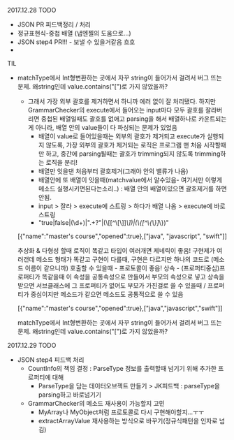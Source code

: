 2017.12.28
TODO
- JSON PR 피드백정리 / 처리
- 정규표현식-중첩 배열 (냅엔젤의 도움으로...)
- JSON step4 PR!!! - 보낼 수 있을거같음 흐호
-
TIL
- matchType에서 Int형변환하는 곳에서 자꾸 string이 들어가서 걸려서 버그 뜨는 문제. 왜string인데 value.contains("[")로 가지 않았을까?
  - 그래서 가장 외부 괄호를 제거하면서 하니까 에러 없이 잘 처리됐다. 하지만 GrammarChecker의 execute에서 들어오는 input마다 모두 괄호를 잘라버리면 중첩된 배열일때도 괄호를 없애고 parsing을 해서 배열하나로 카운트되는게 아니라, 배열 안의 value들이 다 파싱되는 문제가 있었음
    - 배열이 value로 들어있을때는 외부의 괄호가 제거되고 execute가 실행되지 않도록, 가장 외부의 괄호가 제거되는 로직은 프로그램 맨 처음 시작할때만 하고, 중간에 parsing될때는 괄호가 trimming되지 않도록 trimming하는 로직을 분리!
    - 배열만 잇을댄 처음부터 괄호제거(그래야 안의 밸류가 나옴)
    - 배열안에 또 배열이 잇을때(matchvalue에서 알수있음- 여기서만 이렇게 메소드 실행시키면된다는소리..) : 배열 안의 배열이있으면 괄호제거를 하면안됨.
    - input > 잘라 > execute에 스트링 > 하다가 배열 나옴 > execute에 바로 스트링
    - "true|false|(\\d+)|\".+?\"|(\\[[^\\[\\]]*\\])|(\\{[^\\{\\}]*\\})"

  [{"name":"master's course","opened":true},["java", "javascript", "swift"]]


    추상화 & 다형성 할때
    로직이 똑같고 타입이 여러개면 제네릭이 좋음!
    구현제가 여러갠데 메소드 형태가 똑같고 구현이 다를때, 구현은 다르지만 하나의 코드로 (메소드 이름이 같으니까) 호출할 수 있을때 - 프로토콜이 좋음!
    상속 - (프로퍼티중심)프로퍼티가 똑같을때 이 속성을 공통속성으로 만들어서 부모의 속성으로 넣고 상속을 받으면 서브클래스에 그 프로퍼티가 없어도 부모가 가진걸로 쓸 수 있을때 / 프로퍼티가 중심이지만 메소드가 같으면 메소드도 공통적으로 쓸 수 있음

    [{\"name\":\"master's course\",\"opened\":true},[\"java\",\"javascript\",\"swift\"]]

    matchType에서 Int형변환하는 곳에서 자꾸 string이 들어가서 걸려서 버그 뜨는 문제. 왜string인데 value.contains("[")로 가지 않았을까?


2017.12.29
TODO
- JSON step4 피드백 처리
  - CountInfo의 책임 결정 : ParseType 정보를 출력할때 넘기기 위해 추가한 프로퍼티에 대해
    - ParseType을 담는 데이터오브젝트 만들기 > JK피드백 : parseType을 parsing하고 바로넘기기
  - GrammarChecker의 메소드 재사용이 가능할지 고민
    - MyArray나 MyObject처럼 프로토콜로 다시 구현해야할지...ㅜㅜ
    - extractArrayValue 재사용하는 방식으로 바꾸기(정규식패턴을 인자로 넘김)
